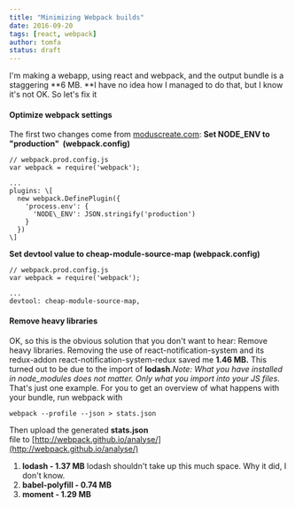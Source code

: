 ```yaml
---
title: "Minimizing Webpack builds"
date: 2016-09-20
tags: [react, webpack]
author: tomfa
status: draft
---
```


I'm making a webapp, using react and webpack, and the output bundle is a staggering **6 MB. **I have no idea how I managed to do that, but I know it's not OK. So let's fix it

#### Optimize webpack settings

The first two changes come from [moduscreate.com](http://moduscreate.com/optimizing-react-es6-webpack-production-build/): **Set NODE\_ENV to "production"  **(webpack.config)****

```
// webpack.prod.config.js
var webpack = require('webpack');

...
plugins: \[
  new webpack.DefinePlugin({
    'process.env': {
      'NODE\_ENV': JSON.stringify('production')
    }
  })
\]
```

**Set devtool value to cheap-module-source-map (webpack.config)**

```
// webpack.prod.config.js
var webpack = require('webpack');

...
devtool: cheap-module-source-map,

```

#### Remove heavy libraries

OK, so this is the obvious solution that you don't want to hear: Remove heavy libraries. Removing the use of react-notification-system and its redux-addon react-notification-system-redux saved me **1.46 MB.** This turned out to be due to the import of **lodash**._Note: What you have installed in node\_modules does not matter. Only what you import into your JS files_. That's just one example. For you to get an overview of what happens with your bundle, run webpack with

```
webpack --profile --json > stats.json
```

Then upload the generated **stats.json** file to [http://webpack.github.io/analyse/](http://webpack.github.io/analyse/)

1.  **lodash - 1.37 MB** lodash shouldn't take up this much space. Why it did, I don't know.
2.  **babel-polyfill - 0.74 MB**
3.  **moment - 1.29 MB**
